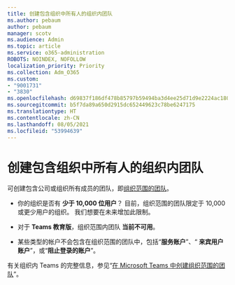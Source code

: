 ```yaml
---
title: 创建包含组织中所有人的组织内团队
ms.author: pebaum
author: pebaum
manager: scotv
ms.audience: Admin
ms.topic: article
ms.service: o365-administration
ROBOTS: NOINDEX, NOFOLLOW
localization_priority: Priority
ms.collection: Adm_O365
ms.custom:
- "9001731"
- "3830"
ms.openlocfilehash: d69837f186df478b85797b59494ba3d4ee25d71d9e2224ac1803fc835da33fd9
ms.sourcegitcommit: b5f7da89a650d2915dc652449623c78be6247175
ms.translationtype: HT
ms.contentlocale: zh-CN
ms.lasthandoff: 08/05/2021
ms.locfileid: "53994639"
---
```

# <a name="create-an-org-wide-team-that-includes-everyone-in-your-organization"></a>创建包含组织中所有人的组织内团队

可创建包含公司或组织所有成员的团队，即[组织范围的团队](https://docs.microsoft.com/microsoftteams/create-an-org-wide-team)。

- 你的组织是否有 **少于 10,000 位用户**？ 目前，组织范围的团队限定于 10,000 或更少用户的组织。 我们想要在未来增加此限制。

- 对于 **Teams 教育版**，组织范围内团队 **当前不可用**。

- 某些类型的帐户不会包含在组织范围的团队中，包括“**服务账户**”、“ **来宾用户账户**”，或“**阻止登录的账户**”。

有关组织内 Teams 的完整信息，参见“[在 Microsoft Teams 中创建组织范围的团队](https://docs.microsoft.com/microsoftteams/create-an-org-wide-team)”。 
